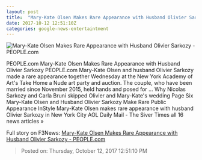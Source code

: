 ```yaml
---
layout: post
title:  "Mary-Kate Olsen Makes Rare Appearance with Husband Olivier Sarkozy - PEOPLE.com"
date: 2017-10-12 12:51:10Z
categories: google-news-entertaintment
---
```


![Mary-Kate Olsen Makes Rare Appearance with Husband Olivier Sarkozy - PEOPLE.com](http://peopledotcom.files.wordpress.com/2017/10/sarkozy-olsen-2000.jpg?crop=0px%2C37px%2C1333px%2C700px&resize=1200%2C630)

PEOPLE.com Mary-Kate Olsen Makes Rare Appearance with Husband Olivier Sarkozy PEOPLE.com Mary-Kate Olsen and husband Olivier Sarkozy made a rare appearance together Wednesday at the New York Academy of Art's Take Home a Nude art party and auction. The couple, who have been married since November 2015, held hands and posed for ... Why Nicolas Sarkozy and Carla Bruni skipped Olivier and Mary-Kate's wedding Page Six Mary-Kate Olsen and Husband Olivier Sarkozy Make Rare Public Appearance InStyle Mary-Kate Olsen makes rare appearance with husband Olivier Sarkozy in New York City AOL Daily Mail - The Siver Times all 16 news articles »


Full story on F3News: [Mary-Kate Olsen Makes Rare Appearance with Husband Olivier Sarkozy - PEOPLE.com](http://www.f3nws.com/n/WBZeAB)

> Posted on: Thursday, October 12, 2017 12:51:10 PM
